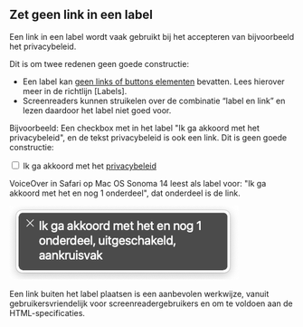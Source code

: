 <!-- @license CC0-1.0 -->

## Zet geen link in een label

Een link in een label wordt vaak gebruikt bij het accepteren van bijvoorbeeld het privacybeleid.

Dit is om twee redenen geen goede constructie:

- Een label kan [geen links of buttons elementen](https://developer.mozilla.org/en-US/docs/Web/HTML/Element/label#accessibility_concerns) bevatten. Lees hierover meer in de richtlijn [Labels].
- Screenreaders kunnen struikelen over de combinatie “label en link” en lezen daardoor het label niet goed voor.

Bijvoorbeeld:
Een checkbox met in het label "Ik ga akkoord met het privacybeleid", en de tekst privacybeleid is ook een link.
Dit is geen goede constructie:

<div class="nlds-dont">
  <input id="p" type="checkbox" name="privacybeleid" />
  <label for="p">
    Ik ga akkoord met het <a href="#">privacybeleid</a>
  </label>
</div>

VoiceOver in Safari op Mac OS Sonoma 14 leest als label voor: "Ik ga akkoord met het en nog 1 onderdeel", dat onderdeel is de link.

![Screenshot van uitvoer VoiceOver met de tekst: Ik ga akkoord met het en nog 1 onderdeel, dat onderdeel is de link.](https://raw.githubusercontent.com/nl-design-system/documentatie/assets/_img_links-vo-link-in-label.png)

Een link buiten het label plaatsen is een aanbevolen werkwijze, vanuit gebruikersvriendelijk voor screenreadergebruikers en om te voldoen aan de HTML-specificaties.
